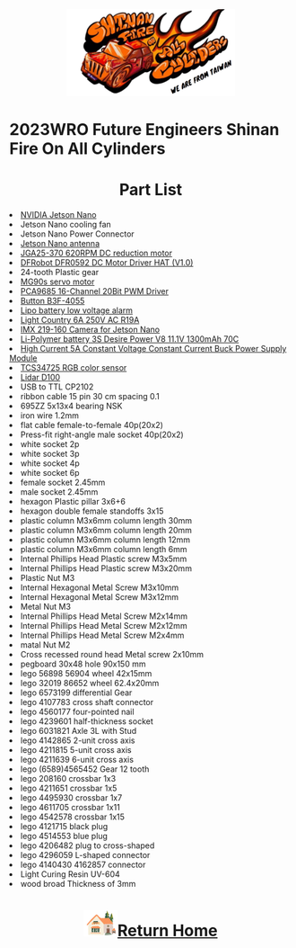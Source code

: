 <div align="center"><img src="../../other/img/logo.png" width="300" alt=" logo"></div>

2023WRO Future Engineers Shinan Fire On All Cylinders  
=====
# <div align="center">Part List </div>
<li><a href="https://developer.nvidia.com/embedded/jetson-nano-developer-kit">NVIDIA Jetson Nano</a></li>
<li>Jetson Nano cooling fan<br></li>
<li>Jetson Nano Power Connector<br></li>
<li><a href="https://www.ebay.com/itm/384696284557">Jetson Nano antenna</a></li>
<li><a href="https://abra-electronics.com/electromechanical/motors/gear-motors/metal-gearmotors/jga25-370-series/jga25-370-24v-620rpm-jga25-370-geared-dc-motor-for-diy-projects-and-car-kits-24vdc.html">JGA25-370 620RPM DC reduction motor</a></li>  
<li><a href="https://www.mouser.tw/new/dfrobot/dfrobot-dc-motor-driver-hat/">DFRobot DFR0592 DC Motor Driver HAT (V1.0)</a></li>  
<li>24-tooth Plastic gear<br></li>
<li><a href="https://www.amazon.com/-/zh_TW/dp/B0BFQLNDPM">MG90s servo motor</a></li>  
<li><a href="https://www.az-delivery.de/en/products/pca9685-servotreiber">PCA9685 16-Channel 20Bit PWM Driver</a></li>  
<li><a href="https://www.amazon.ae/XLX-B3f-4055-Momentary-Tactile-Button/dp/B07NWDHH41">Button B3F-4055</a></li>  
<li><a href="https://www.amazon.in/Invento-Battery-Voltage-Indicator-Checker/dp/B072V44Q5Z">Lipo battery low voltage alarm</a></li>  
<li><a href="https://www.ebay.com/itm/354866498573">Light Country 6A 250V AC R19A</a></li>    
<li><a href="https://www.waveshare.com/imx219-160-camera.htm">IMX 219-160 Camera for Jetson Nano</a></li> 
<li><a href="https://shopee.tw/product/17393576/2036942264?gclid=Cj0KCQjw6KunBhDxARIsAKFUGs9xoiZB_LrSF3X4XfnN1sxM-tjzbX4T2Sw9XD0c0Rfc_tkPkczAbBcaApCXEALw_wcB">Li-Polymer battery 3S Desire Power V8 11.1V 1300mAh 70C</a></li>
<li><a href="https://www.amazon.com/NOYITO-DC-DC-Power-Supply-Module/dp/B07G456MS8">High Current 5A Constant Voltage Constant Current Buck Power Supply Module</a></li>  
<li><a href="https://www.amazon.com/-/zh_TW/TCS34725/dp/B0BBLXXJ4Q">TCS34725 RGB color sensor</a></li>
<li><a href="https://www.robotshop.com/products/ldrobot-d100-lidar-kit">Lidar D100</a></li>  
<li>USB to TTL CP2102<br></li>
<li>ribbon cable 15 pin 30 cm spacing 0.1<br></sli>
<li>695ZZ 5x13x4 bearing NSK<br></li>
<li>iron wire 1.2mm<br></li>
<li>flat cable female-to-female 40p(20x2)<br></li>
<li>Press-fit right-angle male socket 40p(20x2)<br></li>
<li>white socket 2p<br></li>
<li>white socket 3p<br></li>
<li>white socket 4p<br></li>
<li>white socket 6p<br></li>
<li>female socket 2.45mm<br></li>
<li>male socket 2.45mm<br></li>
<li>hexagon Plastic pillar 3x6+6<br></li>
<li>hexagon double female standoffs 3x15<br></li>
<li>plastic column M3x6mm column length 30mm<br></li>
<li>plastic column M3x6mm column length 20mm<br></li>
<li>plastic column M3x6mm column length 12mm<br></li>
<li>plastic column M3x6mm column length 6mm<br></li>
<li>Internal Phillips Head Plastic screw M3x5mm<br></li>
<li>Internal Phillips Head Plastic screw M3x20mm<br></li>
<li>Plastic Nut M3<br></li>
<li>Internal Hexagonal Metal Screw M3x10mm<br></li>
<li>Internal Hexagonal Metal Screw M3x12mm<br></li>
<li>Metal Nut M3<br></li>
<li>Internal Phillips Head Metal Screw M2x14mm<br></li>
<li>Internal Phillips Head Metal Screw M2x12mm<br></li>
<li>Internal Phillips Head Metal Screw M2x4mm<br></li>
<li>matal Nut M2<br></li>
<li>Cross recessed round head Metal screw 2x10mm<br></li>
<li>pegboard 30x48 hole 90x150 mm<br></li>
<li>lego 56898 56904 wheel 42x15mm<br></li>
<li>lego 32019 86652 wheel 62.4x20mm<br></li>
<li>lego 6573199 differential Gear<br></li>
<li>lego 4107783 cross shaft connector <br></li>
<li>lego 4560177 four-pointed nail<br></li>
<li>lego 4239601 half-thickness socket<br></li>
<li>lego 6031821 Axle 3L with Stud<br></li>
<li>lego 4142865 2-unit cross axis<br></li>
<li>lego 4211815 5-unit cross axis<br></li>
<li>lego 4211639 6-unit cross axis<br></li>
<li>lego (6589)4565452 Gear 12 tooth<br></li>
<li>lego 208160 crossbar 1x3 <br></li>
<li>lego 4211651 crossbar 1x5<br></li>
<li>lego 4495930 crossbar 1x7<br></li>
<li>lego 4611705 crossbar 1x11<br></li>
<li>lego 4542578 crossbar 1x15<br></li>
<li>lego 4121715 black plug<br></li>
<li>lego 4514553 blue plug<br></li>
<li>lego 4206482 plug to cross-shaped<br></li>
<li>lego 4296059 L-shaped connector<br></li>
<li>lego 4140430 4162857 connector <br></li>
<li>Light Curing Resin UV-604<br></li>
<li>wood broad Thickness of 3mm <br></li>

# <div align="center">![HOME](../../other/img/Home.png)[Return Home](../../)</div>  
